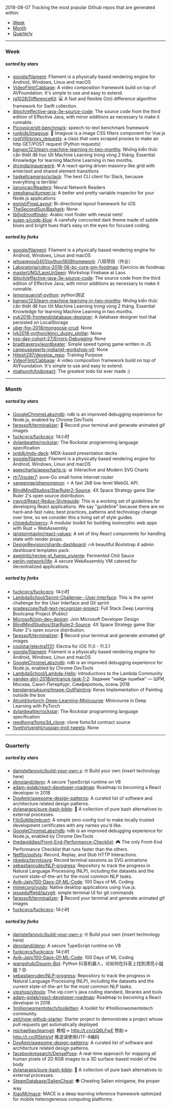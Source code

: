 2018-08-07
Tracking the most popular Github repos that are generated within: 
* [Week](https://github.com/polebug/github_trending_spider/blob/master/2018-08-07.md#week)
* [Month](https://github.com/polebug/github_trending_spider/blob/master/2018-08-07.md#month)
* [Quarterly](https://github.com/polebug/github_trending_spider/blob/master/2018-08-07.md#quarterly)
--- 
### Week 
##### sorted by stars 
* [google/filament](https://github.com/google/filament): Filament is a physically based rendering engine for Android, Windows, Linux and macOS
* [VideoFlint/Cabbage](https://github.com/VideoFlint/Cabbage): A video composition framework build on top of AVFoundation. It's simple to use and easy to extend.
* [ra1028/DifferenceKit](https://github.com/ra1028/DifferenceKit): 💻 A fast and flexible O(n) difference algorithm framework for Swift collection.
* [jbloch/effective-java-3e-source-code](https://github.com/jbloch/effective-java-3e-source-code): The source code from the third edition of Effective Java, with minor additions as necessary to make it runnable.
* [Picovoice/stt-benchmark](https://github.com/Picovoice/stt-benchmark): speech-to-text benchmark framework
* [runkids/Imagvue](https://github.com/runkids/Imagvue): :rice_scene: Imagvue is a image  CSS filters component for Vue.js
* [rootVIII/proxy_requests](https://github.com/rootVIII/proxy_requests): a class that uses scraped proxies to make an http GET/POST request (Python requests)
* [bangoc123/learn-machine-learning-in-two-months](https://github.com/bangoc123/learn-machine-learning-in-two-months): Những kiến thức cần thiết để học tốt Machine Learning trong vòng 2 tháng. Essential Knowledge for learning Machine Learning in two months.
* [drcmda/mauerwerk](https://github.com/drcmda/mauerwerk): ⚒  A react-spring driven masonry-like grid with enter/exit and shared element transitions
* [haskellcamargo/sclack](https://github.com/haskellcamargo/sclack): The best CLI client for Slack, because everything is terrible!
* [jiaruncao/Readers](https://github.com/jiaruncao/Readers): Neural Network Readers 
* [zeeshanu/dumper.js](https://github.com/zeeshanu/dumper.js): A better and pretty variable inspector for your Node.js applications
* [eonist/FlowLayout](https://github.com/eonist/FlowLayout): Bi-directional layout framework for iOS
* [TheSecondSun/Bashark](https://github.com/TheSecondSun/Bashark): None
* [tb0yd/rootfinder](https://github.com/tb0yd/rootfinder): Arabic root finder with neural nets!
* [sujan-s/code-blue](https://github.com/sujan-s/code-blue): A carefully concocted dark theme made of subtle blues and bright hues that’s easy on the eyes for focused coding.
##### sorted by forks 
* [google/filament](https://github.com/google/filament): Filament is a physically based rendering engine for Android, Windows, Linux and macOS
* [whoareyou0401/python1808homework](https://github.com/whoareyou0401/python1808homework): 八班项目（作业）
* [Laboratoria/cdmx-2018-06-bc-core-pm-foodmap](https://github.com/Laboratoria/cdmx-2018-06-bc-core-pm-foodmap): Ejercicio de foodmap
* [masterUNG/LaosUnSeen](https://github.com/masterUNG/LaosUnSeen): Workshop Firebase at Laos
* [jbloch/effective-java-3e-source-code](https://github.com/jbloch/effective-java-3e-source-code): The source code from the third edition of Effective Java, with minor additions as necessary to make it runnable.
* [lemonsuan/qf-python](https://github.com/lemonsuan/qf-python): python测试
* [bangoc123/learn-machine-learning-in-two-months](https://github.com/bangoc123/learn-machine-learning-in-two-months): Những kiến thức cần thiết để học tốt Machine Learning trong vòng 2 tháng. Essential Knowledge for learning Machine Learning in two months.
* [oyk2018-frontend/database-designer](https://github.com/oyk2018-frontend/database-designer): A database designer tool that persisted on LocalStorage
* [uber-fox-2018/mongoose-crud](https://github.com/uber-fox-2018/mongoose-crud): None
* [lyk2018-python/ikinci_duzey_plotlar](https://github.com/lyk2018-python/ikinci_duzey_plotlar): None
* [nss-day-cohort-27/Errors-Debugging](https://github.com/nss-day-cohort-27/Errors-Debugging): None
* [bradtraversy/wordbeater](https://github.com/bradtraversy/wordbeater): Simple speed typing game written in JS
* [campusexperts-india/git-workshop-vit](https://github.com/campusexperts-india/git-workshop-vit): None
* [Hitesh297/develop_repo](https://github.com/Hitesh297/develop_repo): Training Purpose
* [VideoFlint/Cabbage](https://github.com/VideoFlint/Cabbage): A video composition framework build on top of AVFoundation. It's simple to use and easy to extend.
* [miahuynh/todoreact](https://github.com/miahuynh/todoreact): The greatest todo list ever made :)
--- 
### Month 
##### sorted by stars 
* [GoogleChromeLabs/ndb](https://github.com/GoogleChromeLabs/ndb): ndb is an improved debugging experience for Node.js, enabled by Chrome DevTools
* [faressoft/terminalizer](https://github.com/faressoft/terminalizer): 🦄 Record your terminal and generate animated gif images
* [fuckcqcs/fuckcqcs](https://github.com/fuckcqcs/fuckcqcs): 14小时
* [dylanbeattie/rockstar](https://github.com/dylanbeattie/rockstar): The Rockstar programming language specification
* [jxnblk/mdx-deck](https://github.com/jxnblk/mdx-deck): MDX-based presentation decks
* [google/filament](https://github.com/google/filament): Filament is a physically based rendering engine for Android, Windows, Linux and macOS
* [apexcharts/apexcharts.js](https://github.com/apexcharts/apexcharts.js): 📊 Interactive and Modern SVG Charts
* [rtr7/router7](https://github.com/rtr7/router7): pure-Go small home internet router
* [vaneenige/phenomenon](https://github.com/vaneenige/phenomenon): ⚡️ A fast 2kB low-level WebGL API.
* [BlindMindStudios/StarRuler2-Source](https://github.com/BlindMindStudios/StarRuler2-Source): 4X Space Strategy game Star Ruler 2's open source distribution.
* [iraycd/React-Redux-Styleguide](https://github.com/iraycd/React-Redux-Styleguide): This is a working set of guidelines for developing React applications. We say "guideline" because there are no hard-and-fast rules; best practices, patterns and technology change over time, so we consider this a living set of style guides.
* [chinedufn/percy](https://github.com/chinedufn/percy): A modular toolkit for building isomorphic web apps with Rust + WebAssembly
* [ianstormtaylor/react-values](https://github.com/ianstormtaylor/react-values): A set of tiny React components for handling state with render props.
* [DesignRevision/shards-dashboard](https://github.com/DesignRevision/shards-dashboard): 🔥A beautiful Bootstrap 4 admin dashboard templates pack.
* [aweijnitz/recipe-el_fuego_viviente](https://github.com/aweijnitz/recipe-el_fuego_viviente): Fermented Chili Sauce
* [perlin-network/life](https://github.com/perlin-network/life): A secure WebAssembly VM catered for decentralized applications.
##### sorted by forks 
* [fuckcqcs/fuckcqcs](https://github.com/fuckcqcs/fuckcqcs): 14小时
* [LambdaSchool/Sprint-Challenge--User-Interface](https://github.com/LambdaSchool/Sprint-Challenge--User-Interface): This is the sprint challenge for the User Interface and Git sprint
* [gradescope/fsdl-text-recognizer-project](https://github.com/gradescope/fsdl-text-recognizer-project): Full Stack Deep Learning Bootcamp Project (Public)
* [Microsoft/join-dev-design](https://github.com/Microsoft/join-dev-design): Join Microsoft Developer Design
* [BlindMindStudios/StarRuler2-Source](https://github.com/BlindMindStudios/StarRuler2-Source): 4X Space Strategy game Star Ruler 2's open source distribution.
* [faressoft/terminalizer](https://github.com/faressoft/terminalizer): 🦄 Record your terminal and generate animated gif images
* [coolstar/electra1131](https://github.com/coolstar/electra1131): Electra for iOS 11.0 - 11.3.1
* [google/filament](https://github.com/google/filament): Filament is a physically based rendering engine for Android, Windows, Linux and macOS
* [GoogleChromeLabs/ndb](https://github.com/GoogleChromeLabs/ndb): ndb is an improved debugging experience for Node.js, enabled by Chrome DevTools
* [LambdaSchool/Lambda-Hello](https://github.com/LambdaSchool/Lambda-Hello): Introductions to the Lambda Community
* [yandex-shri-2018/entrance-task-1-2](https://github.com/yandex-shri-2018/entrance-task-1-2): Задание "найди ошибки" — ШРИ, Москва, Санкт-Петербург, Симферополь, осень 2018
* [bendangnuksung/Image-OutPainting](https://github.com/bendangnuksung/Image-OutPainting): Keras Implementation of Painting outside the box
* [Atcold/pytorch-Deep-Learning-Minicourse](https://github.com/Atcold/pytorch-Deep-Learning-Minicourse): Minicourse in Deep Learning with PyTorch
* [dylanbeattie/rockstar](https://github.com/dylanbeattie/rockstar): The Rockstar programming language specification
* [reedhong/fomo3d_clone](https://github.com/reedhong/fomo3d_clone): clone fomo3d contract source
* [fivethirtyeight/russian-troll-tweets](https://github.com/fivethirtyeight/russian-troll-tweets): None
--- 
### Quarterly 
##### sorted by stars 
* [danistefanovic/build-your-own-x](https://github.com/danistefanovic/build-your-own-x): 🤓 Build your own (insert technology here)
* [denoland/deno](https://github.com/denoland/deno): A secure TypeScript runtime on V8
* [adam-golab/react-developer-roadmap](https://github.com/adam-golab/react-developer-roadmap): Roadmap to becoming a React developer in 2018
* [DovAmir/awesome-design-patterns](https://github.com/DovAmir/awesome-design-patterns): A curated list of software and architecture related design patterns.
* [dylanaraps/pure-bash-bible](https://github.com/dylanaraps/pure-bash-bible): 📖 A collection of pure bash alternatives to external processes.
* [FiloSottile/mkcert](https://github.com/FiloSottile/mkcert): A simple zero-config tool to make locally trusted development certificates with any names you'd like.
* [GoogleChromeLabs/ndb](https://github.com/GoogleChromeLabs/ndb): ndb is an improved debugging experience for Node.js, enabled by Chrome DevTools
* [thedaviddias/Front-End-Performance-Checklist](https://github.com/thedaviddias/Front-End-Performance-Checklist): 🎮 The only Front-End Performance Checklist that runs faster than the others
* [Netflix/pollyjs](https://github.com/Netflix/pollyjs): Record, Replay, and Stub HTTP Interactions.
* [nbedos/termtosvg](https://github.com/nbedos/termtosvg): Record terminal sessions as SVG animations
* [sebastianruder/NLP-progress](https://github.com/sebastianruder/NLP-progress): Repository to track the progress in Natural Language Processing (NLP), including the datasets and the current state-of-the-art for the most common NLP tasks.
* [Avik-Jain/100-Days-Of-ML-Code](https://github.com/Avik-Jain/100-Days-Of-ML-Code): 100 Days of ML Coding
* [mimecorg/vuido](https://github.com/mimecorg/vuido): Native desktop applications using Vue.js.
* [jesseduffield/lazygit](https://github.com/jesseduffield/lazygit): simple terminal UI for git commands
* [faressoft/terminalizer](https://github.com/faressoft/terminalizer): 🦄 Record your terminal and generate animated gif images
* [fuckcqcs/fuckcqcs](https://github.com/fuckcqcs/fuckcqcs): 14小时
##### sorted by forks 
* [danistefanovic/build-your-own-x](https://github.com/danistefanovic/build-your-own-x): 🤓 Build your own (insert technology here)
* [denoland/deno](https://github.com/denoland/deno): A secure TypeScript runtime on V8
* [fuckcqcs/fuckcqcs](https://github.com/fuckcqcs/fuckcqcs): 14小时
* [Avik-Jain/100-Days-Of-ML-Code](https://github.com/Avik-Jain/100-Days-Of-ML-Code): 100 Days of ML Coding
* [wangshub/Douyin-Bot](https://github.com/wangshub/Douyin-Bot): Python 抖音机器人，论如何在抖音上找到漂亮小姐姐？😍 
* [sebastianruder/NLP-progress](https://github.com/sebastianruder/NLP-progress): Repository to track the progress in Natural Language Processing (NLP), including the datasets and the current state-of-the-art for the most common NLP tasks.
* [vipshop/vjtools](https://github.com/vipshop/vjtools): The vip.com's java coding standard, libraries and tools
* [adam-golab/react-developer-roadmap](https://github.com/adam-golab/react-developer-roadmap): Roadmap to becoming a React developer in 2018
* [1millionwomentotech/toolkitten](https://github.com/1millionwomentotech/toolkitten): A toolkit for #1millionwomentotech community.
* [zeit/now-github-starter](https://github.com/zeit/now-github-starter): Starter project to demonstrate a project whose pull requests get automatically deployed
* [michaelliao/learngit](https://github.com/michaelliao/learngit): 教程→ http://t.cn/zQ6LFwE 赞助→ http://t.cn/R5bhVpf 推送请使用UTF-8编码
* [DovAmir/awesome-design-patterns](https://github.com/DovAmir/awesome-design-patterns): A curated list of software and architecture related design patterns.
* [facebookresearch/DensePose](https://github.com/facebookresearch/DensePose): A real-time approach for mapping all human pixels of 2D RGB images to a 3D surface-based model of the body
* [dylanaraps/pure-bash-bible](https://github.com/dylanaraps/pure-bash-bible): 📖 A collection of pure bash alternatives to external processes.
* [SteamDatabase/SalienCheat](https://github.com/SteamDatabase/SalienCheat): 👽 Cheating Salien minigame, the proper way
* [XiaoMi/mace](https://github.com/XiaoMi/mace): MACE is a deep learning inference framework optimized for mobile heterogeneous computing platforms.
